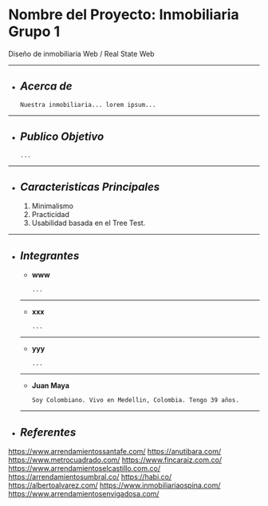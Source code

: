 # Nombre del Proyecto: Inmobiliaria Grupo 1
Diseño de inmobiliaria Web  / Real State Web
___

+ ## ___Acerca de___
    ```
    Nuestra inmobiliaria... lorem ipsum...
___

+ ## ___Publico Objetivo___
    ```
    ...
___

+ ## ___Caracteristicas Principales___
    1. Minimalismo
    2. Practicidad
    3. Usabilidad basada en el Tree Test.
___

+ ## ___Integrantes___

    - __www__

        ```
        ...
    ___

    - __xxx__

        ```
        ...
    ___

    - __yyy__

        ```
        ...
    ___

    - __Juan Maya__

        ```
        Soy Colombiano. Vivo en Medellin, Colombia. Tengo 39 años.
    ___

+ ## ___Referentes___

https://www.arrendamientossantafe.com/
https://anutibara.com/
https://www.metrocuadrado.com/
https://www.fincaraiz.com.co/
https://www.arrendamientoselcastillo.com.co/
https://arrendamientosumbral.co/
https://habi.co/
https://albertoalvarez.com/
https://www.inmobiliariaospina.com/
https://www.arrendamientosenvigadosa.com/
